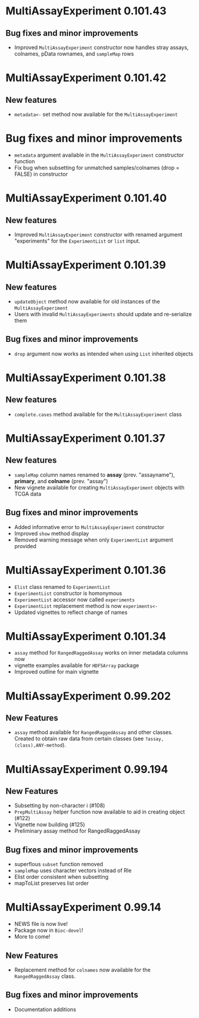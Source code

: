 # MultiAssayExperiment 0.101.43

## Bug fixes and minor improvements

* Improved `MultiAssayExperiment` constructor now handles stray assays, colnames,
pData rownames, and `sampleMap` rows

# MultiAssayExperiment 0.101.42

## New features

* `metadata<-` set method now available for the `MultiAssayExperiment`

# Bug fixes and minor improvements

* `metadata` argument available in the `MultiAssayExperiment` constructor function
* Fix bug when subsetting for unmatched samples/colnames (drop = FALSE) in constructor

# MultiAssayExperiment 0.101.40

## New features

* Improved `MultiAssayExperiment` constructor with renamed argument "experiments"
for the `ExperimentList` or `list` input.

# MultiAssayExperiment 0.101.39

## New features

* `updateObject` method now available for old instances of the `MultiAssayExperiment`
* Users with invalid `MultiAssayExperiments` should update and re-serialize them

## Bug fixes and minor improvements

* `drop` argument now works as intended when using `List` inherited objects

# MultiAssayExperiment 0.101.38

## New features

* `complete.cases` method available for the `MultiAssayExperiment` class

# MultiAssayExperiment 0.101.37

## New features

* `sampleMap` column names renamed to __assay__ (prev. "assayname"), __primary__,
and __colname__ (prev. "assay")
* New vignete available for creating `MultiAssayExperiment` objects with TCGA data

## Bug fixes and minor improvements

* Added informative error to `MultiAssayExperiment` constructor
* Improved `show` method display
* Removed warning message when only `ExperimentList` argument provided

# MultiAssayExperiment 0.101.36

* `Elist` class renamed to `ExperimentList`
* `ExperimentList` constructor is homonymous
* `ExperimentList` accessor now called `experiments`
* `ExperimentList` replacement method is now `experiments<-`
* Updated vignettes to reflect change of names

# MultiAssayExperiment 0.101.34

* `assay` method for `RangedRaggedAssay` works on inner metadata columns now
* vignette examples available for `HDF5Array` package
* Improved outline for main vignette

# MultiAssayExperiment 0.99.202

## New Features

* `assay` method available for `RangedRaggedAssay` and other classes.
Created to obtain raw data from certain classes (see `?assay,(class),ANY-method`).

# MultiAssayExperiment 0.99.194

## New Features

* Subsetting by non-character i (#108)
* `PrepMultiAssay` helper function now available to aid in creating object (#122)
* Vignette now building (#125)
* Preliminary assay method for RangedRaggedAssay

## Bug fixes and minor improvements

* superflous `subset` function removed
* `sampleMap` uses character vectors instead of Rle
* Elist order consistent when subsetting
* mapToList preserves list order

# MultiAssayExperiment 0.99.14

* NEWS file is now live! 
* Package now in `Bioc-devel`!
* More to come!

## New Features

* Replacement method for `colnames` now available for the `RangedRaggedAssay` class.

## Bug fixes and minor improvements

* Documentation additions
